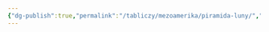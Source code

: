 ```yaml
---
{"dg-publish":true,"permalink":"/tabliczy/mezoamerika/piramida-luny/","dgPassFrontmatter":true}
---
```



